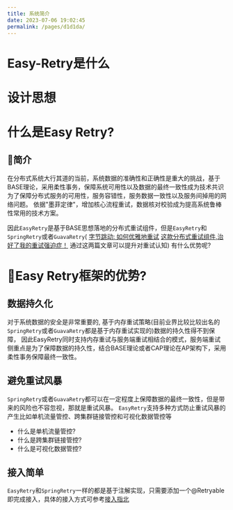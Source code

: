 ```yaml
---
title: 系统简介
date: 2023-07-06 19:02:45
permalink: /pages/d1d1da/
---
```

# Easy-Retry是什么

# 设计思想

# 什么是Easy Retry?
## 🌈简介
在分布式系统大行其道的当前，系统数据的准确性和正确性是重大的挑战，基于BASE理论，采用柔性事务，保障系统可用性以及数据的最终一致性成为技术共识
为了保障分布式服务的可用性，服务容错性，服务数据一致性以及服务间掉用的网络问题。 依据"墨菲定律"，增加核心流程重试，数据核对校验成为提高系统鲁棒性常用的技术方案。

因此`EasyRetry`是基于BASE思想落地的分布式重试组件，但是`EasyRetry`和`SpringRetry`或者`GuavaRetry`(
[字节跳动: 如何优雅地重试](https://juejin.cn/post/6914091859463634951)
[这款分布式重试组件,治好了我的重试强迫症！](https://juejin.cn/post/7249607108043145274) 通过这两篇文章可以提升对重试认知) 有什么优势呢?

# 🌈Easy Retry框架的优势?
## 数据持久化
对于系统数据的安全是非常重要的, 基于内存重试策略(目前业界比较比较出名的`SpringRetry`或者`GuavaRetry`都是基于内存重试实现的)数据的持久性得不到保障，
因此EasyRetry同时支持内存重试与服务端重试相结合的模式，服务端重试侧重点是为了保障数据的持久性，结合BASE理论或者CAP理论在AP架构下，采用柔性事务保障最终一致性。

## 避免重试风暴
`SpringRetry`或者`GuavaRetry`都可以在一定程度上保障数据的最终一致性，但是带来的风险也不容忽视，那就是重试风暴。
`EasyRetry`支持多种方式防止重试风暴的产生比如单机流量管控、跨集群链接管控和可视化数据管控等
- 什么是单机流量管控?
- 什么是跨集群链接管控?
- 什么是可视化数据管控?

## 接入简单
`EasyRetry`和`SpringRetry`一样的都是基于注解实现，只需要添加一个@Retryable即完成接入，具体的接入方式可参考[接入指北](...)











